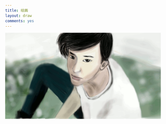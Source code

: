 ```yaml
---
title: 绘画
layout: draw
comments: yes
---
```

<div id="draw"><img src="/media/draw/image/2014-02-03.gif"></img></div>
